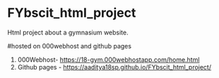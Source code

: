 # FYbscit_html_project
Html project about a gymnasium website.

#hosted on 000webhost and github pages
1. 000Webhost- https://18-gym.000webhostapp.com/home.html
2. Github pages - https://aaditya18sp.github.io/FYbscit_html_project/


